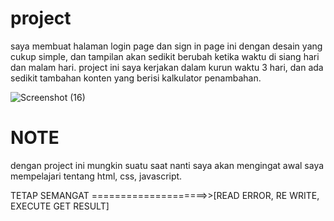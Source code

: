 # project
saya membuat halaman login page dan sign in page ini dengan desain yang cukup simple, dan tampilan akan sedikit berubah ketika waktu di siang hari dan malam hari.
project ini saya kerjakan dalam kurun waktu 3 hari, dan ada sedikit tambahan konten yang berisi kalkulator penambahan.

![Screenshot (16)](https://github.com/wraleydi/wraleydi.github.io/assets/166751493/6149fdf2-85c4-44ac-a55e-a8e35ee0830d)

# NOTE
dengan project ini mungkin suatu saat nanti saya akan mengingat awal saya mempelajari tentang html, css, javascript.


TETAP SEMANGAT ====================>>[READ ERROR, RE WRITE, EXECUTE GET RESULT]
